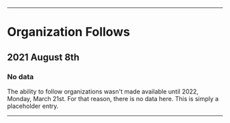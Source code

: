 
***

# Organization Follows

## 2021 August 8th

### No data

The ability to follow organizations wasn't made available until 2022, Monday, March 21st. For that reason, there is no data here. This is simply a placeholder entry.

***
